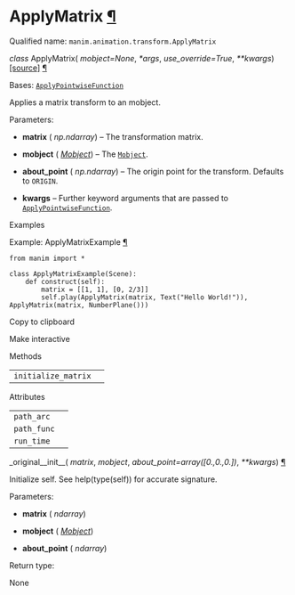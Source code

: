 # ApplyMatrix [¶](https://docs.manim.community/en/stable/reference/manim.animation.transform.ApplyMatrix.html\#applymatrix "Link to this heading")

Qualified name: `manim.animation.transform.ApplyMatrix`

_class_ ApplyMatrix( _mobject=None_, _\*args_, _use\_override=True_, _\*\*kwargs_) [\[source\]](https://docs.manim.community/en/stable/_modules/manim/animation/transform.html#ApplyMatrix) [¶](https://docs.manim.community/en/stable/reference/manim.animation.transform.ApplyMatrix.html#manim.animation.transform.ApplyMatrix "Link to this definition")

Bases: [`ApplyPointwiseFunction`](https://docs.manim.community/en/stable/reference/manim.animation.transform.ApplyPointwiseFunction.html#manim.animation.transform.ApplyPointwiseFunction "manim.animation.transform.ApplyPointwiseFunction")

Applies a matrix transform to an mobject.

Parameters:

- **matrix** ( _np.ndarray_) – The transformation matrix.

- **mobject** ( [_Mobject_](https://docs.manim.community/en/stable/reference/manim.mobject.mobject.Mobject.html#manim.mobject.mobject.Mobject "manim.mobject.mobject.Mobject")) – The [`Mobject`](https://docs.manim.community/en/stable/reference/manim.mobject.mobject.Mobject.html#manim.mobject.mobject.Mobject "manim.mobject.mobject.Mobject").

- **about\_point** ( _np.ndarray_) – The origin point for the transform. Defaults to `ORIGIN`.

- **kwargs** – Further keyword arguments that are passed to [`ApplyPointwiseFunction`](https://docs.manim.community/en/stable/reference/manim.animation.transform.ApplyPointwiseFunction.html#manim.animation.transform.ApplyPointwiseFunction "manim.animation.transform.ApplyPointwiseFunction").


Examples

Example: ApplyMatrixExample [¶](https://docs.manim.community/en/stable/reference/manim.animation.transform.ApplyMatrix.html#applymatrixexample)

```
from manim import *

class ApplyMatrixExample(Scene):
    def construct(self):
        matrix = [[1, 1], [0, 2/3]]
        self.play(ApplyMatrix(matrix, Text("Hello World!")), ApplyMatrix(matrix, NumberPlane()))

```

Copy to clipboard

Make interactive

Methods

|     |     |
| --- | --- |
| `initialize_matrix` |  |

Attributes

|     |     |
| --- | --- |
| `path_arc` |  |
| `path_func` |  |
| `run_time` |  |

\_original\_\_init\_\_( _matrix_, _mobject_, _about\_point=array(\[0.,0.,0.\])_, _\*\*kwargs_) [¶](https://docs.manim.community/en/stable/reference/manim.animation.transform.ApplyMatrix.html#manim.animation.transform.ApplyMatrix._original__init__ "Link to this definition")

Initialize self. See help(type(self)) for accurate signature.

Parameters:

- **matrix** ( _ndarray_)

- **mobject** ( [_Mobject_](https://docs.manim.community/en/stable/reference/manim.mobject.mobject.Mobject.html#manim.mobject.mobject.Mobject "manim.mobject.mobject.Mobject"))

- **about\_point** ( _ndarray_)


Return type:

None